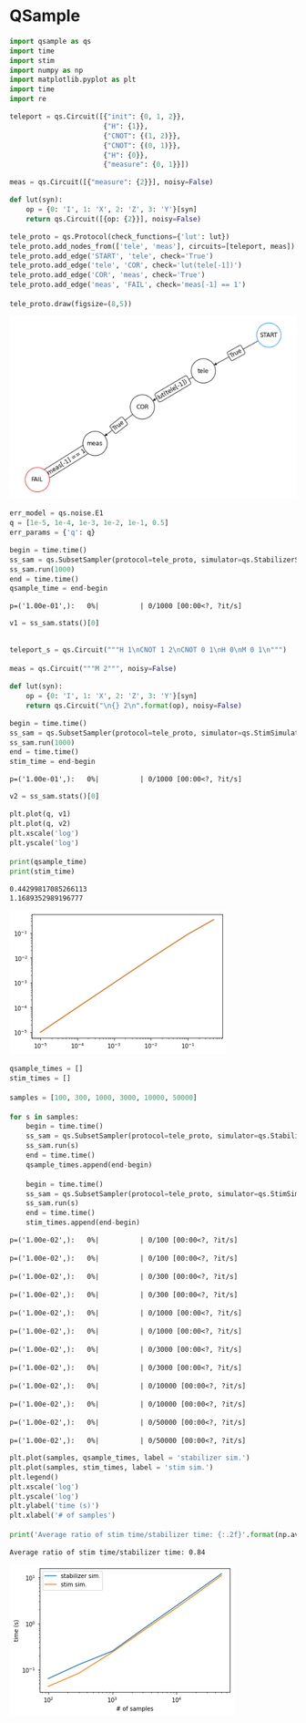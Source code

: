 # QSample


<!-- WARNING: THIS FILE WAS AUTOGENERATED! DO NOT EDIT! -->

``` python
import qsample as qs
import time
import stim
import numpy as np
import matplotlib.pyplot as plt
import time
import re
```

``` python
teleport = qs.Circuit([{"init": {0, 1, 2}},
                       {"H": {1}},
                       {"CNOT": {(1, 2)}},
                       {"CNOT": {(0, 1)}},
                       {"H": {0}},
                       {"measure": {0, 1}}])
```

``` python
meas = qs.Circuit([{"measure": {2}}], noisy=False)
```

``` python
def lut(syn):
    op = {0: 'I', 1: 'X', 2: 'Z', 3: 'Y'}[syn]
    return qs.Circuit([{op: {2}}], noisy=False)
```

``` python
tele_proto = qs.Protocol(check_functions={'lut': lut})
tele_proto.add_nodes_from(['tele', 'meas'], circuits=[teleport, meas])
tele_proto.add_edge('START', 'tele', check='True')
tele_proto.add_edge('tele', 'COR', check='lut(tele[-1])')
tele_proto.add_edge('COR', 'meas', check='True')
tele_proto.add_edge('meas', 'FAIL', check='meas[-1] == 1')

tele_proto.draw(figsize=(8,5))
```

![](Teleportation_files/figure-commonmark/cell-6-output-1.png)

``` python
err_model = qs.noise.E1
q = [1e-5, 1e-4, 1e-3, 1e-2, 1e-1, 0.5]
err_params = {'q': q}
```

``` python
begin = time.time()
ss_sam = qs.SubsetSampler(protocol=tele_proto, simulator=qs.StabilizerSimulator,  p_max={'q': 0.1}, err_model=err_model, err_params=err_params, L=3)
ss_sam.run(1000)
end = time.time()
qsample_time = end-begin
```

    p=('1.00e-01',):   0%|          | 0/1000 [00:00<?, ?it/s]

``` python
v1 = ss_sam.stats()[0]
```

## 

## 

## 

## 

## 

## 

## 

## 

``` python
teleport_s = qs.Circuit("""H 1\nCNOT 1 2\nCNOT 0 1\nH 0\nM 0 1\n""")

meas = qs.Circuit("""M 2""", noisy=False)
```

``` python
def lut(syn):
    op = {0: 'I', 1: 'X', 2: 'Z', 3: 'Y'}[syn]
    return qs.Circuit("\n{} 2\n".format(op), noisy=False)
```

``` python
begin = time.time()
ss_sam = qs.SubsetSampler(protocol=tele_proto, simulator=qs.StimSimulator, p_max={'q': 0.1}, err_model=err_model, err_params=err_params, L=3)
ss_sam.run(1000)
end = time.time()
stim_time = end-begin
```

    p=('1.00e-01',):   0%|          | 0/1000 [00:00<?, ?it/s]

``` python
v2 = ss_sam.stats()[0]
```

``` python
plt.plot(q, v1)
plt.plot(q, v2)
plt.xscale('log')
plt.yscale('log')

print(qsample_time)
print(stim_time)
```

    0.44299817085266113
    1.1689352989196777

![](Teleportation_files/figure-commonmark/cell-14-output-2.png)

``` python
qsample_times = []
stim_times = []

samples = [100, 300, 1000, 3000, 10000, 50000]

for s in samples:
    begin = time.time()
    ss_sam = qs.SubsetSampler(protocol=tele_proto, simulator=qs.StabilizerSimulator,  p_max={'q': 0.01}, err_model=err_model, err_params=err_params, L=3)
    ss_sam.run(s)
    end = time.time()
    qsample_times.append(end-begin)

    begin = time.time()
    ss_sam = qs.SubsetSampler(protocol=tele_proto, simulator=qs.StimSimulator,  p_max={'q': 0.01}, err_model=err_model, err_params=err_params, L=3)
    ss_sam.run(s)
    end = time.time()
    stim_times.append(end-begin)
```

    p=('1.00e-02',):   0%|          | 0/100 [00:00<?, ?it/s]

    p=('1.00e-02',):   0%|          | 0/100 [00:00<?, ?it/s]

    p=('1.00e-02',):   0%|          | 0/300 [00:00<?, ?it/s]

    p=('1.00e-02',):   0%|          | 0/300 [00:00<?, ?it/s]

    p=('1.00e-02',):   0%|          | 0/1000 [00:00<?, ?it/s]

    p=('1.00e-02',):   0%|          | 0/1000 [00:00<?, ?it/s]

    p=('1.00e-02',):   0%|          | 0/3000 [00:00<?, ?it/s]

    p=('1.00e-02',):   0%|          | 0/3000 [00:00<?, ?it/s]

    p=('1.00e-02',):   0%|          | 0/10000 [00:00<?, ?it/s]

    p=('1.00e-02',):   0%|          | 0/10000 [00:00<?, ?it/s]

    p=('1.00e-02',):   0%|          | 0/50000 [00:00<?, ?it/s]

    p=('1.00e-02',):   0%|          | 0/50000 [00:00<?, ?it/s]

``` python
plt.plot(samples, qsample_times, label = 'stabilizer sim.')
plt.plot(samples, stim_times, label = 'stim sim.')
plt.legend()
plt.xscale('log')
plt.yscale('log')
plt.ylabel('time (s)')
plt.xlabel('# of samples')

print('Average ratio of stim time/stabilizer time: {:.2f}'.format(np.average(np.array(stim_times)/np.array(qsample_times))))
```

    Average ratio of stim time/stabilizer time: 0.84

![](Teleportation_files/figure-commonmark/cell-16-output-2.png)

